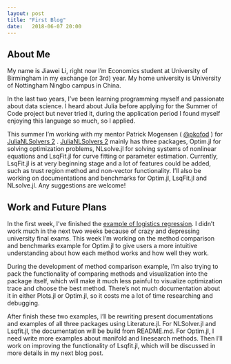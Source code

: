 ```yaml
---
layout: post
title: "First Blog"
date:   2018-06-07 20:00
---
```


## About Me
My name is Jiawei Li, right now I’m Economics student at University of Birmingham in my exchange (or 3rd) year. My home university is University of Nottingham Ningbo campus in China.

In the last two years, I’ve been learning programming myself and passionate about data science. I heard about Julia before applying for the Summer of Code project but never tried it, during the application period I found myself enjoying this language so much, so I applied.

This summer I’m working with my mentor Patrick Mogensen ( [@pkofod](https://discourse.julialang.org/u/pkofod) ) for  [JuliaNLSolvers 2](https://github.com/JuliaNLSolvers) .  [JuliaNLSolvers 2](https://github.com/JuliaNLSolvers)  mainly has three packages, Optim.jl for solving optimization problems, NLsolve.jl for solving systems of nonlinear equations and LsqFit.jl for curve fitting or parameter estimation. Currently, LsqFit.jl is at very beginning stage and a lot of features could be added, such as trust region method and non-vector functionality. I’ll also be working on documentations and benchmarks for Optim.jl, LsqFit.jl and NLsolve.jl. Any suggestions are welcome!

## Work and Future Plans
In the first week, I’ve finished the [example of logistics regression](https://github.com/iewaij/Notebooks/blob/Logistic-Regression/Logistic%20Regression%20Using%20Optim.jl.ipynb). I didn’t work much in the next two weeks because of crazy and depressing university final exams. This week I’m working on the method comparison and benchmarks example for Optim.jl to give users a more intuitive understanding about how each method works and how well they work.

During the development of method comparison example, I’m also trying to pack the functionality of comparing methods and visualization into the package itself, which will make it much less painful to visualize optimization trace and choose the best method. There’s not much documentation about it in either Plots.jl or Optim.jl, so it costs me a lot of time researching and debugging.

After finish these two examples, I’ll be rewriting present documentations and examples of all three packages using Literature.jl. For NLSolver.jl and Lsqfit.jl, the documentation will be build from README.md. For Optim.jl, I need write more examples about manifold and linesearch methods. Then I’ll work on improving the functionality of Lsqfit.jl, which will be discussed in more details in my next blog post.
